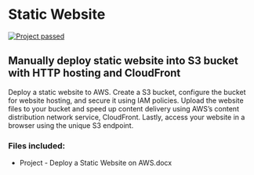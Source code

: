 # Static Website

[![Project passed](https://img.shields.io/badge/project-passed-success.svg)](https://img.shields.io/badge/project-passed-success.svg)

## Manually deploy static website into S3 bucket with HTTP hosting and CloudFront

Deploy a static website to AWS. Create a S3 bucket, configure the bucket for website hosting, and secure it using IAM policies. Upload the website files to your bucket and speed up content delivery using AWS’s content distribution network service, CloudFront. Lastly, access your website in a browser using the unique S3 endpoint.

### Files included:

- Project -  Deploy a Static Website on AWS.docx
